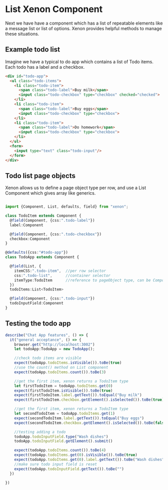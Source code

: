 # List Xenon Component
Next we have have a component which has a list of repeatable elements like a message list or list of options. Xenon provides helpful methods to manage these situations.

## Example todo list
Imagine we have a typical to do app which contains a list of Todo items.
Each todo has a label and a checkbox.

```html
<div id="todo-app">
  <ul class="todo-items">
    <li class="todo-item">
      <span class="todo-label">Buy milk</span>
      <input class="todo-checkbox" type="checkbox" checked="checked">
    </li>
    <li class="todo-item">
      <span class="todo-label">Buy eggs</span>
      <input class="todo-checkbox" type="checkbox">
    </li>
    <li class="todo-item">
      <span class="todo-label">Do homework</span>
      <input class="todo-checkbox" type="checkbox">
    </li>
  </ul>
  <form>
    <input type="text" class="todo-input"/>
  </form>
</div>
```

## Todo list page objects
Xenon allows us to define a page object type per row, and use a List Component
which gives array like generics.

```typescript

import {Component, List, defaults, field} from "xenon";

class TodoItem extends Component {
  @field(Component, {css:".todo-label"})
  label:Component

  @field(Component, {css:".todo-checkbox"})
  checkbox:Component
}

@defaults({css:"#todo-app"})
class TodoApp extends Component {

  @field(List, {
    itemCSS:".todo-item",  //per row selector
    css:".todo-list",      //container selector
    itemType:TodoItem      //reference to pageObject type, can be Component also
  })
  todoItems:List<TodoItem>

  @field(Component, {css:".todo-input"})
  todoInputField:Component
}
```

## Testing the todo app
```typescript
describe("Chat App features", () => {
  it("general acceptance", () => {
    browser.get("http://localhost:3002")
    let todoApp:TodoApp = new TodoApp();

    //check todo items are visible
    expect(todoApp.todoItems.isVisible()).toBe(true)
    //use the count() method on List component
    expect(todoApp.todoItems.count()).toBe(3)

    //get the first item, xenon returns a TodoItem type
    let firstTodoItem = todoApp.todoItems.get(0)
    expect(firstTodoItem.isVisible()).toBe(true)
    expect(firstTodoItem.label.getText()).toEqual("Buy milk")
    expect(firstTodoItem.checkbox.getElement().isSelected()).toBe(true)

    //get the first item, xenon returns a TodoItem type
    let secondTodoItem = todoApp.todoItems.get(1)
    expect(secondTodoItem.label.getText()).toEqual("Buy eggs")
    expect(secondTodoItem.checkbox.getElement().isSelected()).toBe(false)

    //testing adding a todo
    todoApp.todoInputField.type("Wash dishes")
    todoApp.todoInputField.getElement().submit()

    expect(todoApp.todoItems.count()).toBe(4)
    expect(todoApp.todoItems.get(0).isVisible()).toBe(true)
    expect(todoApp.todoItems.get(0).label.getText()).toBe("Wash dishes")
    //make sure todo input field is reset
    expect(todoApp.todoInputField.getText()).toBe("")
  })

})

```
